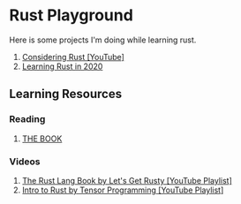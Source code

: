 # Rust Playground
Here is some projects I'm doing while learning rust.

1. [Considering Rust [YouTube]](https://www.youtube.com/watch?v=DnT-LUQgc7s)
1. [Learning Rust in 2020](https://github.com/pretzelhammer/rust-blog/blob/master/posts/learning-rust-in-2020.md)

## Learning Resources

### Reading
1. [THE BOOK](https://doc.rust-lang.org/bookl)

### Videos
1. [The Rust Lang Book by Let's Get Rusty [YouTube Playlist]](https://www.youtube.com/playlist?list=PLai5B987bZ9CoVR-QEIN9foz4QCJ0H2Y8)
1. [Intro to Rust by Tensor Programming [YouTube Playlist]](https://www.youtube.com/playlist?list=PLJbE2Yu2zumDF6BX6_RdPisRVHgzV02NW)

